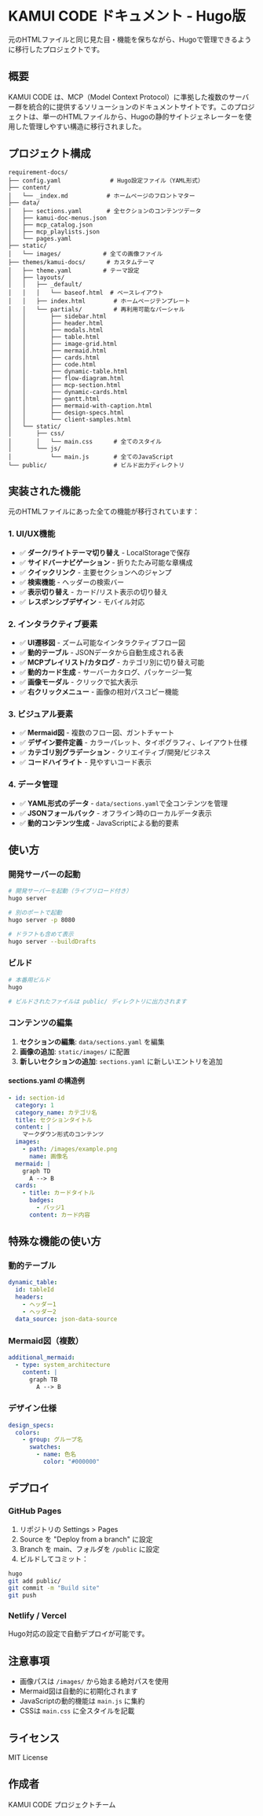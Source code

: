 # KAMUI CODE ドキュメント - Hugo版

元のHTMLファイルと同じ見た目・機能を保ちながら、Hugoで管理できるように移行したプロジェクトです。

## 概要

KAMUI CODE は、MCP（Model Context Protocol）に準拠した複数のサーバー群を統合的に提供するソリューションのドキュメントサイトです。このプロジェクトは、単一のHTMLファイルから、Hugoの静的サイトジェネレーターを使用した管理しやすい構造に移行されました。

## プロジェクト構成

```
requirement-docs/
├── config.yaml              # Hugo設定ファイル（YAML形式）
├── content/
│   └── _index.md           # ホームページのフロントマター
├── data/
│   ├── sections.yaml       # 全セクションのコンテンツデータ
│   ├── kamui-doc-menus.json
│   ├── mcp_catalog.json
│   ├── mcp_playlists.json
│   └── pages.yaml
├── static/
│   └── images/            # 全ての画像ファイル
├── themes/kamui-docs/      # カスタムテーマ
│   ├── theme.yaml         # テーマ設定
│   ├── layouts/
│   │   ├── _default/
│   │   │   └── baseof.html  # ベースレイアウト
│   │   ├── index.html        # ホームページテンプレート
│   │   └── partials/         # 再利用可能なパーシャル
│   │       ├── sidebar.html
│   │       ├── header.html
│   │       ├── modals.html
│   │       ├── table.html
│   │       ├── image-grid.html
│   │       ├── mermaid.html
│   │       ├── cards.html
│   │       ├── code.html
│   │       ├── dynamic-table.html
│   │       ├── flow-diagram.html
│   │       ├── mcp-section.html
│   │       ├── dynamic-cards.html
│   │       ├── gantt.html
│   │       ├── mermaid-with-caption.html
│   │       ├── design-specs.html
│   │       └── client-samples.html
│   └── static/
│       ├── css/
│       │   └── main.css      # 全てのスタイル
│       └── js/
│           └── main.js       # 全てのJavaScript
└── public/                   # ビルド出力ディレクトリ
```

## 実装された機能

元のHTMLファイルにあった全ての機能が移行されています：

### 1. UI/UX機能
- ✅ **ダーク/ライトテーマ切り替え** - LocalStorageで保存
- ✅ **サイドバーナビゲーション** - 折りたたみ可能な章構成
- ✅ **クイックリンク** - 主要セクションへのジャンプ
- ✅ **検索機能** - ヘッダーの検索バー
- ✅ **表示切り替え** - カード/リスト表示の切り替え
- ✅ **レスポンシブデザイン** - モバイル対応

### 2. インタラクティブ要素
- ✅ **UI遷移図** - ズーム可能なインタラクティブフロー図
- ✅ **動的テーブル** - JSONデータから自動生成される表
- ✅ **MCPプレイリスト/カタログ** - カテゴリ別に切り替え可能
- ✅ **動的カード生成** - サーバーカタログ、パッケージ一覧
- ✅ **画像モーダル** - クリックで拡大表示
- ✅ **右クリックメニュー** - 画像の相対パスコピー機能

### 3. ビジュアル要素
- ✅ **Mermaid図** - 複数のフロー図、ガントチャート
- ✅ **デザイン要件定義** - カラーパレット、タイポグラフィ、レイアウト仕様
- ✅ **カテゴリ別グラデーション** - クリエイティブ/開発/ビジネス
- ✅ **コードハイライト** - 見やすいコード表示

### 4. データ管理
- ✅ **YAML形式のデータ** - `data/sections.yaml`で全コンテンツを管理
- ✅ **JSONフォールバック** - オフライン時のローカルデータ表示
- ✅ **動的コンテンツ生成** - JavaScriptによる動的要素

## 使い方

### 開発サーバーの起動

```bash
# 開発サーバーを起動（ライブリロード付き）
hugo server

# 別のポートで起動
hugo server -p 8080

# ドラフトも含めて表示
hugo server --buildDrafts
```

### ビルド

```bash
# 本番用ビルド
hugo

# ビルドされたファイルは public/ ディレクトリに出力されます
```

### コンテンツの編集

1. **セクションの編集**: `data/sections.yaml` を編集
2. **画像の追加**: `static/images/` に配置
3. **新しいセクションの追加**: `sections.yaml` に新しいエントリを追加

#### sections.yaml の構造例

```yaml
- id: section-id
  category: 1
  category_name: カテゴリ名
  title: セクションタイトル
  content: |
    マークダウン形式のコンテンツ
  images:
    - path: /images/example.png
      name: 画像名
  mermaid: |
    graph TD
      A --> B
  cards:
    - title: カードタイトル
      badges:
        - バッジ1
      content: カード内容
```

## 特殊な機能の使い方

### 動的テーブル
```yaml
dynamic_table:
  id: tableId
  headers:
    - ヘッダー1
    - ヘッダー2
  data_source: json-data-source
```

### Mermaid図（複数）
```yaml
additional_mermaid:
  - type: system_architecture
    content: |
      graph TB
        A --> B
```

### デザイン仕様
```yaml
design_specs:
  colors:
    - group: グループ名
      swatches:
        - name: 色名
          color: "#000000"
```

## デプロイ

### GitHub Pages

1. リポジトリの Settings > Pages
2. Source を "Deploy from a branch" に設定
3. Branch を main、フォルダを `/public` に設定
4. ビルドしてコミット：

```bash
hugo
git add public/
git commit -m "Build site"
git push
```

### Netlify / Vercel

Hugo対応の設定で自動デプロイが可能です。

## 注意事項

- 画像パスは `/images/` から始まる絶対パスを使用
- Mermaid図は自動的に初期化されます
- JavaScriptの動的機能は `main.js` に集約
- CSSは `main.css` に全スタイルを記載

## ライセンス

MIT License

## 作成者

KAMUI CODE プロジェクトチーム
